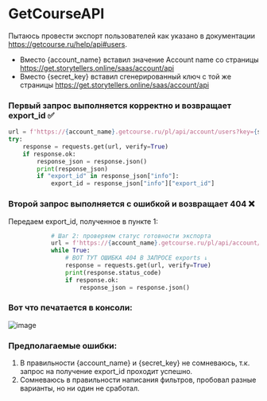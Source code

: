 # GetCourseAPI

Пытаюсь провести экспорт пользователей как указано в документации https://getcourse.ru/help/api#users.

* Вместо {account_name} вставил значение Account name со страницы https://get.storytellers.online/saas/account/api
* Вместо {secret_key} вставил сгенерированный ключ с той же страницы https://get.storytellers.online/saas/account/api


### Первый запрос выполняется корректно и возвращает export_id ✅
```python
url = f'https://{account_name}.getcourse.ru/pl/api/account/users?key={secret_key}&created_at[from]=2022-01-01'
try:
    response = requests.get(url, verify=True)
    if response.ok:
        response_json = response.json() 
        print(response_json)
        if "export_id" in response_json["info"]:
            export_id = response_json["info"]["export_id"]
```

### Второй запрос выполняется с ошибкой и возвращает 404 ❌
Передаем export_id, полученное в пункте 1:
```python
            # Шаг 2: проверяем статус готовности экспорта
            url = f'https://{account_name}.getcourse.ru/pl/api/account/exports/{export_id}/status?key={secret_key}'
            while True:
                # ВОТ ТУТ ОШИБКА 404 В ЗАПРОСЕ exports ↓
                response = requests.get(url, verify=True)
                print(response.status_code)
                if response.ok:
                    response_json = response.json()
```

### Вот что печатается в консоли:
![image](https://user-images.githubusercontent.com/106590110/232912904-6b9997a8-fa50-4d08-a230-8eb40125f741.png)

### Предполагаемые ошибки:
1. В правильности {account_name} и {secret_key} не сомневаюсь, т.к. запрос на получение export_id проходит успешно.
2. Сомневаюсь в правильности написания фильтров, пробовал разные варианты, но ни один не сработал.

